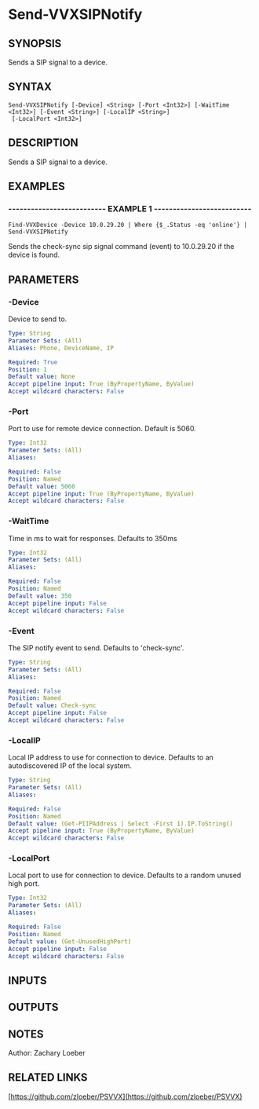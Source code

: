 ﻿---
external help file: PSVVX-help.xml
online version: https://github.com/zloeber/PSVVX
schema: 2.0.0
---

# Send-VVXSIPNotify

## SYNOPSIS
Sends a SIP signal to a device.

## SYNTAX

```
Send-VVXSIPNotify [-Device] <String> [-Port <Int32>] [-WaitTime <Int32>] [-Event <String>] [-LocalIP <String>]
 [-LocalPort <Int32>]
```

## DESCRIPTION
Sends a SIP signal to a device.

## EXAMPLES

### -------------------------- EXAMPLE 1 --------------------------
```
Find-VVXDevice -Device 10.0.29.20 | Where {$_.Status -eq 'online'} | Send-VVXSIPNotify
```

Sends the check-sync sip signal command (event) to 10.0.29.20 if the device is found.

## PARAMETERS

### -Device
Device to send to.

```yaml
Type: String
Parameter Sets: (All)
Aliases: Phone, DeviceName, IP

Required: True
Position: 1
Default value: None
Accept pipeline input: True (ByPropertyName, ByValue)
Accept wildcard characters: False
```

### -Port
Port to use for remote device connection.
Default is 5060.

```yaml
Type: Int32
Parameter Sets: (All)
Aliases: 

Required: False
Position: Named
Default value: 5060
Accept pipeline input: True (ByPropertyName, ByValue)
Accept wildcard characters: False
```

### -WaitTime
Time in ms to wait for responses.
Defaults to 350ms

```yaml
Type: Int32
Parameter Sets: (All)
Aliases: 

Required: False
Position: Named
Default value: 350
Accept pipeline input: False
Accept wildcard characters: False
```

### -Event
The SIP notify event to send.
Defaults to 'check-sync'.

```yaml
Type: String
Parameter Sets: (All)
Aliases: 

Required: False
Position: Named
Default value: Check-sync
Accept pipeline input: False
Accept wildcard characters: False
```

### -LocalIP
Local IP address to use for connection to device.
Defaults to an autodiscovered IP of the local system.

```yaml
Type: String
Parameter Sets: (All)
Aliases: 

Required: False
Position: Named
Default value: (Get-PIIPAddress | Select -First 1).IP.ToString()
Accept pipeline input: True (ByPropertyName, ByValue)
Accept wildcard characters: False
```

### -LocalPort
Local port to use for connection to device.
Defaults to a random unused high port.

```yaml
Type: Int32
Parameter Sets: (All)
Aliases: 

Required: False
Position: Named
Default value: (Get-UnusedHighPort)
Accept pipeline input: False
Accept wildcard characters: False
```

## INPUTS

## OUTPUTS

## NOTES
Author: Zachary Loeber

## RELATED LINKS

[https://github.com/zloeber/PSVVX](https://github.com/zloeber/PSVVX)

